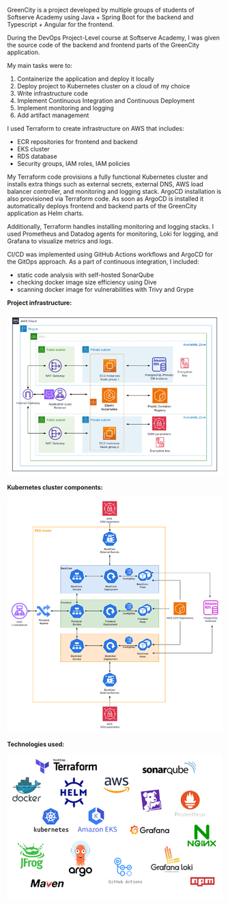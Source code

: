 GreenCity is a project developed by multiple groups of students of Softserve Academy using Java + Spring Boot for the backend and Typescript + Angular for the frontend.

During the DevOps Project-Level course at Softserve Academy, I was given the source code of the backend and frontend parts of the GreenCity application.

My main tasks were to:
  1. Containerize the application and deploy it locally
  2. Deploy project to Kubernetes cluster on a cloud of my choice
  3. Write infrastructure code
  4. Implement Continuous Integration and Continuous Deployment
  5. Implement monitoring and logging
  6. Add artifact management

I used Terraform to create infrastructure on AWS that includes:
 - ECR repositories for frontend and backend
 - EKS cluster
 - RDS database
 - Security groups, IAM roles, IAM policies

My Terraform code provisions a fully functional Kubernetes cluster and installs extra things such as external secrets, external DNS, AWS load balancer controller, and monitoring and logging stack. ArgoCD installation is also provisioned via Terraform code. As soon as ArgoCD is installed it automatically deploys frontend and backend parts of the GreenCity application as Helm charts.

Additionally, Terraform handles installing monitoring and logging stacks. I used Prometheus and Datadog agents for monitoring, Loki for logging, and Grafana to visualize metrics and logs.

CI/CD was implemented using GitHub Actions workflows and ArgoCD for the GitOps approach.
As a part of continuous integration, I included:
 - static code analysis with self-hosted SonarQube
 - checking docker image size efficiency using Dive
 - scanning docker image for vulnerabilities with Trivy and Grype

 **Project infrastructure:**

![infrastructure.png](img/infrastructure.png)


**Kubernetes cluster components:**

![kube.png](img/kube.png)

**Technologies used:**

![logos.png](img/logos.png)

